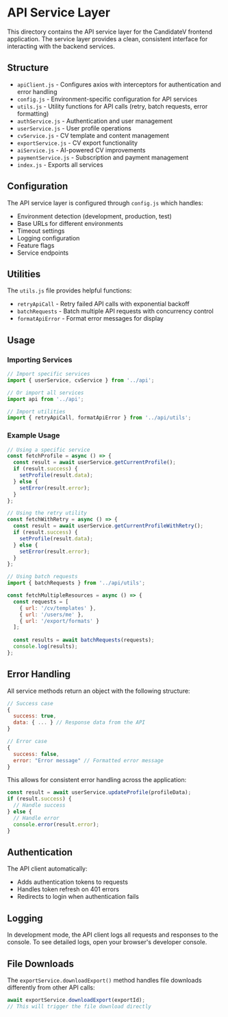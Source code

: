 # API Service Layer

This directory contains the API service layer for the CandidateV frontend application. The service layer provides a clean, consistent interface for interacting with the backend services.

## Structure

- `apiClient.js` - Configures axios with interceptors for authentication and error handling
- `config.js` - Environment-specific configuration for API services
- `utils.js` - Utility functions for API calls (retry, batch requests, error formatting)
- `authService.js` - Authentication and user management
- `userService.js` - User profile operations
- `cvService.js` - CV template and content management
- `exportService.js` - CV export functionality
- `aiService.js` - AI-powered CV improvements
- `paymentService.js` - Subscription and payment management
- `index.js` - Exports all services

## Configuration

The API service layer is configured through `config.js` which handles:

- Environment detection (development, production, test)
- Base URLs for different environments
- Timeout settings
- Logging configuration
- Feature flags
- Service endpoints

## Utilities

The `utils.js` file provides helpful functions:

- `retryApiCall` - Retry failed API calls with exponential backoff
- `batchRequests` - Batch multiple API requests with concurrency control
- `formatApiError` - Format error messages for display

## Usage

### Importing Services

```javascript
// Import specific services
import { userService, cvService } from '../api';

// Or import all services
import api from '../api';

// Import utilities
import { retryApiCall, formatApiError } from '../api/utils';
```

### Example Usage

```javascript
// Using a specific service
const fetchProfile = async () => {
  const result = await userService.getCurrentProfile();
  if (result.success) {
    setProfile(result.data);
  } else {
    setError(result.error);
  }
};

// Using the retry utility
const fetchWithRetry = async () => {
  const result = await userService.getCurrentProfileWithRetry();
  if (result.success) {
    setProfile(result.data);
  } else {
    setError(result.error);
  }
};

// Using batch requests
import { batchRequests } from '../api/utils';

const fetchMultipleResources = async () => {
  const requests = [
    { url: '/cv/templates' },
    { url: '/users/me' },
    { url: '/export/formats' }
  ];
  
  const results = await batchRequests(requests);
  console.log(results);
};
```

## Error Handling

All service methods return an object with the following structure:

```javascript
// Success case
{
  success: true,
  data: { ... } // Response data from the API
}

// Error case
{
  success: false,
  error: "Error message" // Formatted error message
}
```

This allows for consistent error handling across the application:

```javascript
const result = await userService.updateProfile(profileData);
if (result.success) {
  // Handle success
} else {
  // Handle error
  console.error(result.error);
}
```

## Authentication

The API client automatically:
- Adds authentication tokens to requests
- Handles token refresh on 401 errors
- Redirects to login when authentication fails

## Logging

In development mode, the API client logs all requests and responses to the console.
To see detailed logs, open your browser's developer console.

## File Downloads

The `exportService.downloadExport()` method handles file downloads differently from other API calls:

```javascript
await exportService.downloadExport(exportId);
// This will trigger the file download directly
```